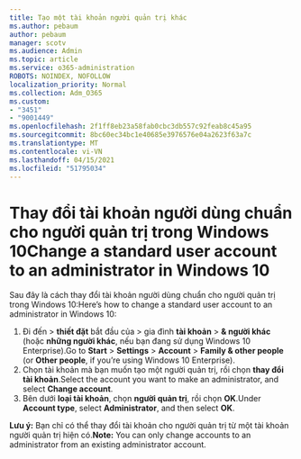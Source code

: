 ```yaml
---
title: Tạo một tài khoản người quản trị khác
ms.author: pebaum
author: pebaum
manager: scotv
ms.audience: Admin
ms.topic: article
ms.service: o365-administration
ROBOTS: NOINDEX, NOFOLLOW
localization_priority: Normal
ms.collection: Adm_O365
ms.custom:
- "3451"
- "9001449"
ms.openlocfilehash: 2f1ff8eb23a58fab0cbc3db557c92feab8c45a95
ms.sourcegitcommit: 8bc60ec34bc1e40685e3976576e04a2623f63a7c
ms.translationtype: MT
ms.contentlocale: vi-VN
ms.lasthandoff: 04/15/2021
ms.locfileid: "51795034"
---
```

# <a name="change-a-standard-user-account-to-an-administrator-in-windows-10"></a><span data-ttu-id="59fdd-102">Thay đổi tài khoản người dùng chuẩn cho người quản trị trong Windows 10</span><span class="sxs-lookup"><span data-stu-id="59fdd-102">Change a standard user account to an administrator in Windows 10</span></span>

<span data-ttu-id="59fdd-103">Sau đây là cách thay đổi tài khoản người dùng chuẩn cho người quản trị trong Windows 10:</span><span class="sxs-lookup"><span data-stu-id="59fdd-103">Here’s how to change a standard user account to an administrator in Windows 10:</span></span>

1. <span data-ttu-id="59fdd-104">Đi đến   >  **thiết đặt** bắt đầu của  >  gia đình **tài khoản**  >  **& người khác** (hoặc **những người khác**, nếu bạn đang sử dụng Windows 10 Enterprise).</span><span class="sxs-lookup"><span data-stu-id="59fdd-104">Go to **Start** > **Settings** > **Account** > **Family & other people** (or **Other people**, if you’re using Windows 10 Enterprise).</span></span>
2. <span data-ttu-id="59fdd-105">Chọn tài khoản mà bạn muốn tạo một người quản trị, rồi chọn **thay đổi tài khoản**.</span><span class="sxs-lookup"><span data-stu-id="59fdd-105">Select the account you want to make an administrator, and select **Change account**.</span></span>
3. <span data-ttu-id="59fdd-106">Bên dưới **loại tài khoản**, chọn **người quản trị**, rồi chọn **OK**.</span><span class="sxs-lookup"><span data-stu-id="59fdd-106">Under **Account type**, select **Administrator**, and then select **OK**.</span></span>

<span data-ttu-id="59fdd-107">**Lưu ý:** Bạn chỉ có thể thay đổi tài khoản cho người quản trị từ một tài khoản người quản trị hiện có.</span><span class="sxs-lookup"><span data-stu-id="59fdd-107">**Note:** You can only change accounts to an administrator from an existing administrator account.</span></span>